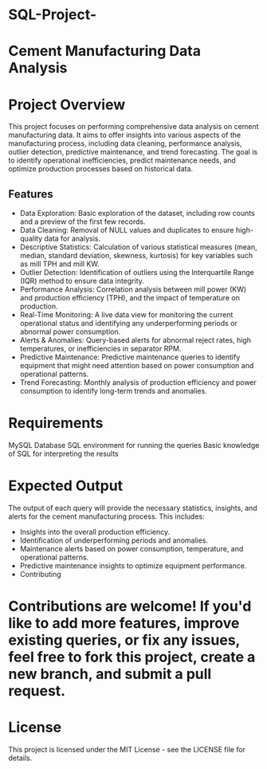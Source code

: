 # SQL-Project-
# Cement Manufacturing Data Analysis
# Project Overview
This project focuses on performing comprehensive data analysis on cement manufacturing data. It aims to offer insights into various aspects of the manufacturing process, including data cleaning, performance analysis, outlier detection, predictive maintenance, and trend forecasting. The goal is to identify operational inefficiencies, predict maintenance needs, and optimize production processes based on historical data.

## Features
- Data Exploration: Basic exploration of the dataset, including row counts and a preview of the first few records.
- Data Cleaning: Removal of NULL values and duplicates to ensure high-quality data for analysis.
- Descriptive Statistics: Calculation of various statistical measures (mean, median, standard deviation, skewness, kurtosis) for key variables such as mill TPH and mill KW.
- Outlier Detection: Identification of outliers using the Interquartile Range (IQR) method to ensure data integrity.
- Performance Analysis: Correlation analysis between mill power (KW) and production efficiency (TPH), and the impact of temperature on production.
- Real-Time Monitoring: A live data view for monitoring the current operational status and identifying any underperforming periods or abnormal power consumption.
- Alerts & Anomalies: Query-based alerts for abnormal reject rates, high temperatures, or inefficiencies in separator RPM.
- Predictive Maintenance: Predictive maintenance queries to identify equipment that might need attention based on power consumption and operational patterns.
- Trend Forecasting: Monthly analysis of production efficiency and power consumption to identify long-term trends and anomalies.
# Requirements
MySQL Database
SQL environment for running the queries
Basic knowledge of SQL for interpreting the results
# Expected Output
The output of each query will provide the necessary statistics, insights, and alerts for the cement manufacturing process.
This includes:
- Insights into the overall production efficiency.
- Identification of underperforming periods and anomalies.
- Maintenance alerts based on power consumption, temperature, and operational patterns.
- Predictive maintenance insights to optimize equipment performance.
- Contributing
# Contributions are welcome! If you'd like to add more features, improve existing queries, or fix any issues, feel free to fork this project, create a new branch, and submit a pull request.

# License
This project is licensed under the MIT License - see the LICENSE file for details.

